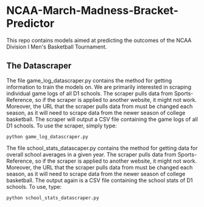 # NCAA-March-Madness-Bracket-Predictor

This repo contains models aimed at predicting the outcomes of the NCAA Division I Men's Basketball Tournament.

## The Datascraper

The file game_log_datascraper.py contains the method for getting information to train the models on. We are primarily interested in scraping individual game logs of all D1 schools. The scraper pulls data from Sports-Reference, so if the scraper is applied to another website, it might not work. Moreover, the URL that the scraper pulls data from must be changed each season, as it will need to scrape data from the newer season of college basketball. The scraper will output a CSV file containing the game logs of all D1 schools. To use the scraper, simply type: 

``` python game_log_datascraper.py ```

The file school_stats_datascaper.py contains the method for getting data for overall school averages in a given year. The scraper pulls data from Sports-Reference, so if the scraper is applied to another website, it might not work. Moreover, the URL that the scraper pulls data from must be changed each season, as it will need to scrape data from the newer season of college basketball. The output again is a CSV file containing the school stats of D1 schools. To use, type:

``` python school_stats_datascraper.py ```